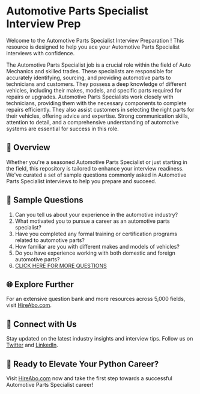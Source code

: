 # Automotive Parts Specialist Interview Prep

Welcome to the Automotive Parts Specialist Interview Preparation ! This resource is designed to help you ace your Automotive Parts Specialist interviews with confidence.

The Automotive Parts Specialist job is a crucial role within the field of Auto Mechanics and skilled trades. These specialists are responsible for accurately identifying, sourcing, and providing automotive parts to technicians and customers. They possess a deep knowledge of different vehicles, including their makes, models, and specific parts required for repairs or upgrades. Automotive Parts Specialists work closely with technicians, providing them with the necessary components to complete repairs efficiently. They also assist customers in selecting the right parts for their vehicles, offering advice and expertise. Strong communication skills, attention to detail, and a comprehensive understanding of automotive systems are essential for success in this role.

## 🚀 Overview

Whether you're a seasoned Automotive Parts Specialist or just starting in the field, this repository is tailored to enhance your interview readiness. We've curated a set of sample questions commonly asked in Automotive Parts Specialist interviews to help you prepare and succeed.

## 📝 Sample Questions

1. Can you tell us about your experience in the automotive industry?
2. What motivated you to pursue a career as an automotive parts specialist?
3. Have you completed any formal training or certification programs related to automotive parts?
4. How familiar are you with different makes and models of vehicles?
5. Do you have experience working with both domestic and foreign automotive parts?
6. [CLICK HERE FOR MORE QUESTIONS](https://hireabo.com/job/12_4_10/Automotive%20Parts%20Specialist)

## 🌐 Explore Further

For an extensive question bank and more resources across 5,000 fields, visit [HireAbo.com](https://www.hireabo.com).

## 📱 Connect with Us

Stay updated on the latest industry insights and interview tips. Follow us on [Twitter](https://twitter.com/hireabo) and [LinkedIn](https://www.linkedin.com/in/hire-abo-3609972a8/).

## 🚀 Ready to Elevate Your Python Career?

Visit [HireAbo.com](https://www.hireabo.com) now and take the first step towards a successful Automotive Parts Specialist career!